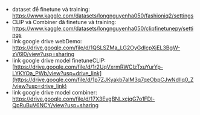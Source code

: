- dataset để finetune và training: https://www.kaggle.com/datasets/longnguyenha050/fashioniq2/settings
- CLIP và Combiner đã finetune và training: https://www.kaggle.com/datasets/longnguyenha050/clipfinetunepy/settings
- link google drive webDemo: https://drive.google.com/file/d/1QSLSZMa_LG2OyGdIcpXjEL3BgW-zV6I0/view?usp=sharing
- link google drive model finetuneCLIP: [https://drive.google.com/file/d/1r2UqVxrmRWCIzTxuYurYp-LYKYOa_PWb/view?usp=drive_link](https://drive.google.com/file/d/1p7ZJKyakb7aIM3q7qeObpCJwNdlIq0_Z/view?usp=drive_link)
- link google drive model combiner: https://drive.google.com/file/d/17X3EvgBNLxcjqG7o1FDl-QpRuBuV6NCY/view?usp=sharing
